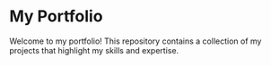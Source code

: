 # My Portfolio
Welcome to my portfolio! This repository contains a collection of my projects that highlight my skills and expertise.

